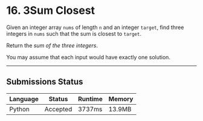 # 16. 3Sum Closest

Given an integer array `nums` of length `n` and an integer `target`, find three integers in `nums` such that the sum is closest to `target`.

Return the *sum of the three integers*.

You may assume that each input would have exactly one solution.

---

## Submissions Status

| Language | Status   | Runtime | Memory |
| -------- | -------- | ------- | ------ |
| Python   | Accepted | 3737ms  | 13.9MB |